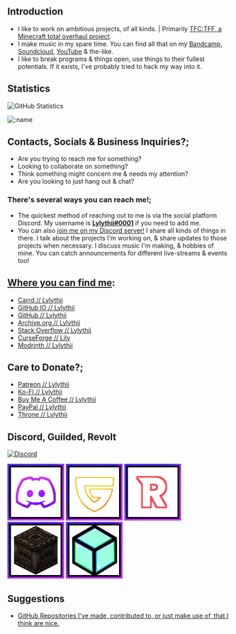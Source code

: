 

## Introduction
- I like to work on ambitious projects, of all kinds. | Primarily [TFC:TFF, a Minecraft total overhaul project](https://github.com/TerraFirmaCraft-The-Final-Frontier).
- I make music in my spare time. You can find all that on my [Bandcamp](https://lylythii.bandcamp.com), [Soundcloud](https://soundcloud.com/lylythii), [YouTube](https://youtube.com/@Lylythii) & the-like.
- I like to break programs & things open, use things to their fullest potentials. If it exists, I've probably tried to hack my way into it.

## Statistics
![GitHub Statistics](https://github-readme-stats.vercel.app/api?username=lylythii&theme=midnight-purple&show_icons=true)

![:name](https://count.getloli.com/get/@Lylythii)

## Contacts, Socials & Business Inquiries?;
- Are you trying to reach me for something?
- Looking to collaborate on something?
- Think something might concern me & needs my attention?
- Are you looking to just hang out & chat?

### There's several ways you can reach me!;
- The quickest method of reaching out to me is via the social platform Discord.
My username is **[Lylythii#0001](https://discord.gg/vKs4rTqG)** if you need to add me.
- You can also [join me on my Discord server!](https://discord.gg/xsbNuYXBd5)
I share all kinds of things in there.
I talk about the projects I'm working on, & share updates to those projects when necessary.
I discuss music I'm making, & hobbies of mine.
You can catch announcements for different live-streams & events too!

## [Where you can find me](https://lylythii.github.io/#:~:text=Profiles%20%7C%20Socials%20%7C%20Media%20%7C%20Streaming):
- [Carrd // Lylythii](https://lylythii.carrd.co)
- [GitHub IO // Lylythii](https://lylythii.github.io)
- [GitHub // Lylythii](https://github.com/Lylythii)
- [Archive.org // Lylythii](https://archive.org/details/@lylythii)
- [Stack Overflow // Lylythii](https://stackoverflow.com/users/16361766/lylythii)
- [CurseForge // Lily](https://www.curseforge.com/members/lily/projects)
- [Modrinth // Lylythii](https://www.modrinth.com/user/lylythii)


## Care to Donate?;
- [Patreon // Lylythii](https://www.patreon.com/Lylythii)
- [Ko-FI // Lylythii](https://ko-fi.com/lylythii)
- [Buy Me A Coffee // Lylythii](https://www.buymeacoffee.com/lylythii)
- [PayPal // Lylythii](https://paypal.me/lylythii)
- [Throne // Lylythii](https://jointhrone.com/u/lylythii)


## Discord, Guilded, Revolt
[![Discord](https://discordapp.com/api/guilds/872021270135439381/widget.png?style=banner2)](https://discord.gg/xsbNuYXBd5)

[![Join Discord](https://raw.githubusercontent.com/Lylythii/lylythii.github.io/main/images/button/discord.png)](https://discord.gg/xsbNuYXBd5)
[![Join Guilded](https://github.com/Lylythii/lylythii.github.io/blob/main/images/button/guilded.png)](https://www.guilded.gg/Lylythii)
[![Join Revolt](https://raw.githubusercontent.com/Lylythii/lylythii.github.io/main/images/button/revolt.png)](https://rvlt.gg/mhm948gx)
[![Join TFC:Network Discord](https://raw.githubusercontent.com/Lylythii/lylythii.github.io/main/images/button/tfc_network.png)](https://discord.gg/mTnrBmGMg9)
[![Join TFC:TFF Discord](https://raw.githubusercontent.com/Lylythii/lylythii.github.io/main/images/button/tff.png)](https://discord.gg/EeGWgbwwrJ)

## Suggestions
- [GitHub Repositories I've made, contributed to, or just make use of, that I think are nice.](https://github.com/stars/Lylythii/lists/suggested)
